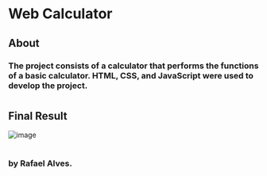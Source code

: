 # Web Calculator

## About

### The project consists of a calculator that performs the functions of a basic calculator. HTML, CSS, and JavaScript were used to develop the project.
#
## Final Result

![image](https://github.com/user-attachments/assets/3d3dafe0-3aa2-478d-95c6-47cc271950dd)
#
### by Rafael Alves.
